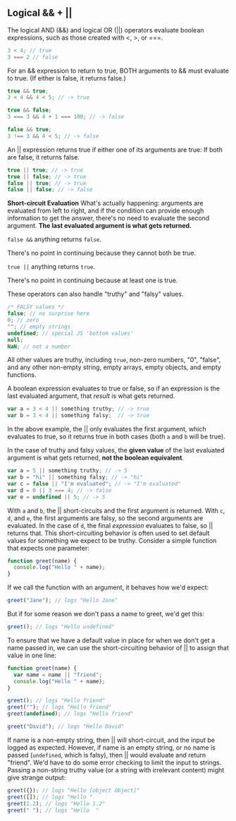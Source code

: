 ## Logical && + ||

The logical AND (&&) and logical OR (||) operators evaluate boolean expressions,
such as those created with <, >, or ===.

```javascript
3 < 4; // true
3 === 2 // false
```
For an && expression to return to true, BOTH arguments to && must evaluate to true.
(If either is false, it returns false.)

```javascript
true && true;
3 < 4 && 4 < 5; // -> true

true && false;
3 === 3 && 4 + 1 === 100; // -> false

false && true;
3 !== 3 && 4 < 5; // -> false
```

An || expression returns true if either one of its arguments are true:
If both are false, it returns false.

```javascript
true || true; // -> true
true || false; // -> true
false || true; // -> true
false || false; // -> false
```
**Short-circuit Evaluation**
What's actually happening: arguments are evaluated from left to right, and if the condition
can provide enough information to get the answer, there's no need to evaluate the
second argument. **The last evaluated argument is what gets returned.**

`false &&` anything returns `false`.

There's no point in continuing because they cannot both be true.

`true ||` anything returns `true`.

There's no point in continuing because at least one is true.

These operators can also handle "truthy" and "falsy" values.

```javascript
/* FALSY values */
false; // no surprise here
0; // zero
""; // empty strings
undefined; // special JS 'bottom values'
null;
NaN; // not a number
```

All other values are truthy, including `true`, non-zero numbers, "0", "false", and any other non-empty string, empty arrays, empty objects, and empty functions.

A boolean expression evaluates to true or false, so if an expression is the last
evaluated argument, that _result_ is what gets returned.

```javascript
var a = 3 < 4 || something truthy; // -> true
var b = 3 < 4 || something falsy;  // -> true
```

In the above example, the || only evaluates the first argument, which evaluates to true,
so it returns true in both cases (both `a` and `b` will be true).

In the case of truthy and falsy values, the **given value** of the last evaluated argument
is what gets returned, **not the boolean equivalent**.

```javascript
var a = 5 || something truthy; // -> 5
var b = "hi" || something falsy; // -> "hi"
var c = false || "I'm evaluated"; // -> "I'm evaluated"
var d = 0 || 3 === 4; // -> false
var e = undefined || 5; // -> 5
```

With `a` and `b`, the || short-circuits and the first argument is returned. With `c`, `d`, and `e`, the first arguments are falsy, so the second arguments are evaluated. In the case of `d`, the final _expression_ evaluates to false, so || returns that.
This short-circuiting behavior is often used to set default values for something we expect to be truthy.
Consider a simple function that expects one parameter:

```javascript
function greet(name) {
  console.log("Hello " + name);
}
```

If we call the function with an argument, it behaves how we'd expect:

```javascript
greet("Jane"); // logs "Hello Jane"
```

But if for some reason we don't pass a name to greet, we'd get this:

```javascript
greet(); // logs "Hello undefined"
```

To ensure that we have a default value in place for when we don't get a name passed in,
we can use the short-circuiting behavior of || to assign that value in one line:

```javascript
function greet(name) {
  var name = name || "friend";
  console.log("Hello " + name);
}

greet(); // logs "Hello friend"
greet(""); // logs "Hello friend"
greet(undefined); // logs "Hello friend"

greet("David"); // logs "Hello David"
```

If name is a non-empty string, then || will short-circuit, and the input be logged as expected. However, if name is an empty string, or no name is passed (`undefined`, which is falsy), then || would evaluate and return "friend". We'd have to do some error checking to limit the input to strings. Passing a non-string truthy value (or a string with irrelevant content) might give strange output:

```javascript
greet({}); // logs "Hello [object Object]"
greet([]); // logs "Hello "
greet(1.2); // logs "Hello 1.2"
greet(" "); // logs "Hello  "
```
